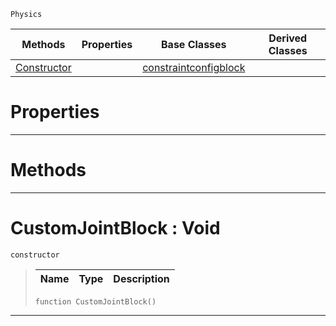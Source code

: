  `Physics`

|Methods|Properties|Base Classes|Derived Classes|
|---|---|---|---|
|[ Constructor](https://github.com/PlasmaEngine/PlasmaDocs/blob/master/code_reference/class_reference/customjointblock.markdown#customjointblock-void)| |[constraintconfigblock](https://github.com/PlasmaEngine/PlasmaDocs/blob/master/code_reference/class_reference/constraintconfigblock.markdown)| |


 #  Properties


---  
 #  Methods


---  
 #  CustomJointBlock : Void

 `constructor`

> 
> |Name|Type|Description|
> |---|---|---|
> ``` lang=cpp, name=Lightning
> function CustomJointBlock()
> ``` 


---  
 

 